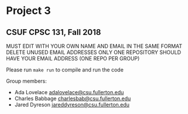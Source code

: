 # Project 3

## CSUF CPSC 131, Fall 2018

MUST EDIT WITH YOUR OWN NAME AND EMAIL IN THE SAME FORMAT
DELETE UNUSED EMAIL ADDRESSES
ONLY ONE REPOSITORY SHOULD HAVE YOUR EMAIL ADDRESS (ONE REPO PER GROUP)

Please run `make run` to compile and run the code

Group members:
- Ada Lovelace adalovelace@csu.fullerton.edu
- Charles Babbage charlesbab@csu.fullerton.edu
- Jared Dyreson jareddyreson@csu.fullerton.edu
